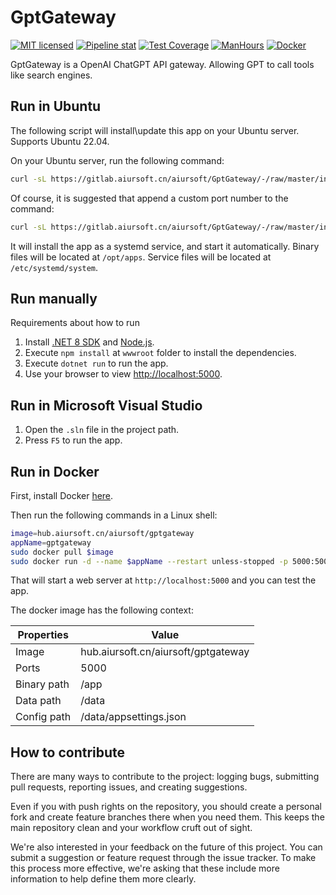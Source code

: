 # GptGateway

[![MIT licensed](https://img.shields.io/badge/license-MIT-blue.svg)](https://gitlab.aiursoft.cn/aiursoft/GptGateway/-/blob/master/LICENSE)
[![Pipeline stat](https://gitlab.aiursoft.cn/aiursoft/GptGateway/badges/master/pipeline.svg)](https://gitlab.aiursoft.cn/aiursoft/GptGateway/-/pipelines)
[![Test Coverage](https://gitlab.aiursoft.cn/aiursoft/GptGateway/badges/master/coverage.svg)](https://gitlab.aiursoft.cn/aiursoft/GptGateway/-/pipelines)
[![ManHours](https://manhours.aiursoft.cn/r/gitlab.aiursoft.cn/aiursoft/GptGateway.svg)](https://gitlab.aiursoft.cn/aiursoft/GptGateway/-/commits/master?ref_type=heads)
[![Docker](https://img.shields.io/badge/docker-latest-blue?logo=docker)](https://hub.aiursoft.cn/#!/taglist/aiursoft/GptGateway)

GptGateway is a OpenAI ChatGPT API gateway. Allowing GPT to call tools like search engines.

## Run in Ubuntu

The following script will install\update this app on your Ubuntu server. Supports Ubuntu 22.04.

On your Ubuntu server, run the following command:

```bash
curl -sL https://gitlab.aiursoft.cn/aiursoft/GptGateway/-/raw/master/install.sh | sudo bash
```

Of course, it is suggested that append a custom port number to the command:

```bash
curl -sL https://gitlab.aiursoft.cn/aiursoft/GptGateway/-/raw/master/install.sh | sudo bash -s 8080
```

It will install the app as a systemd service, and start it automatically. Binary files will be located at `/opt/apps`. Service files will be located at `/etc/systemd/system`.

## Run manually

Requirements about how to run

1. Install [.NET 8 SDK](http://dot.net/) and [Node.js](https://nodejs.org/).
2. Execute `npm install` at `wwwroot` folder to install the dependencies.
3. Execute `dotnet run` to run the app.
4. Use your browser to view [http://localhost:5000](http://localhost:5000).

## Run in Microsoft Visual Studio

1. Open the `.sln` file in the project path.
2. Press `F5` to run the app.

## Run in Docker

First, install Docker [here](https://docs.docker.com/get-docker/).

Then run the following commands in a Linux shell:

```bash
image=hub.aiursoft.cn/aiursoft/gptgateway
appName=gptgateway
sudo docker pull $image
sudo docker run -d --name $appName --restart unless-stopped -p 5000:5000 -v /var/www/$appName:/data $image
```

That will start a web server at `http://localhost:5000` and you can test the app.

The docker image has the following context:

| Properties  | Value                               |
|-------------|-------------------------------------|
| Image       | hub.aiursoft.cn/aiursoft/gptgateway |
| Ports       | 5000                                |
| Binary path | /app                                |
| Data path   | /data                               |
| Config path | /data/appsettings.json              |

## How to contribute

There are many ways to contribute to the project: logging bugs, submitting pull requests, reporting issues, and creating suggestions.

Even if you with push rights on the repository, you should create a personal fork and create feature branches there when you need them. This keeps the main repository clean and your workflow cruft out of sight.

We're also interested in your feedback on the future of this project. You can submit a suggestion or feature request through the issue tracker. To make this process more effective, we're asking that these include more information to help define them more clearly.
